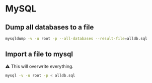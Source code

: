 # MySQL

## Dump all databases to a file

```zsh
mysqldump -v -u root -p --all-databases --result-file=alldb.sql
```

## Import a file to mysql

⚠️ This will overwrite everything.

```zsh
mysql -v -u root -p < alldb.sql
```
